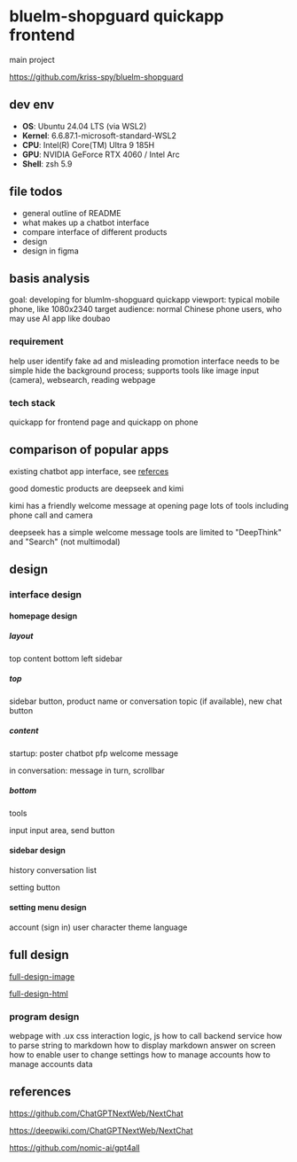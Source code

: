# bluelm-shopguard quickapp frontend

main project

<https://github.com/kriss-spy/bluelm-shopguard>

## dev env

- **OS**: Ubuntu 24.04 LTS (via WSL2)
- **Kernel**: 6.6.87.1-microsoft-standard-WSL2
- **CPU**: Intel(R) Core(TM) Ultra 9 185H
- **GPU**: NVIDIA GeForce RTX 4060 / Intel Arc
- **Shell**: zsh 5.9

## file todos

- general outline of README
- what makes up a chatbot interface
- compare interface of different products
- design
- design in figma

## basis analysis

goal: developing for blumlm-shopguard quickapp
viewport: typical mobile phone, like 1080x2340
target audience: normal Chinese phone users, who may use AI app like doubao

### requirement

help user identify fake ad and misleading promotion
interface needs to be simple
hide the background process;
supports tools like image input (camera), websearch, reading webpage

### tech stack

quickapp for frontend page and quickapp on phone

## comparison of popular apps

existing chatbot app interface, see [referces](doc/reference/chatbot-apps/)

good domestic products are deepseek and kimi

kimi has a friendly welcome message at opening page
lots of tools including phone call and camera

deepseek has a simple welcome message
tools are limited to "DeepThink" and "Search" (not multimodal)

## design

### interface design

#### homepage design

##### layout

top
content
bottom
left sidebar

##### top

sidebar button, product name or conversation topic (if available), new chat button

##### content

startup:
poster
chatbot pfp
welcome message

in conversation:
message in turn, scrollbar

##### bottom

tools

input
input area, send button

#### sidebar design

history conversation list

setting button

#### setting menu design

account (sign in)
user character
theme
language

## full design

[full-design-image](doc/full-design.png)

[full-design-html](doc/full-design.html)

### program design

webpage with .ux
css
interaction logic, js
how to call backend service
how to parse string to markdown
how to display markdown answer on screen
how to enable user to change settings
how to manage accounts
how to manage accounts data

## references

<https://github.com/ChatGPTNextWeb/NextChat>

<https://deepwiki.com/ChatGPTNextWeb/NextChat>

<https://github.com/nomic-ai/gpt4all>
